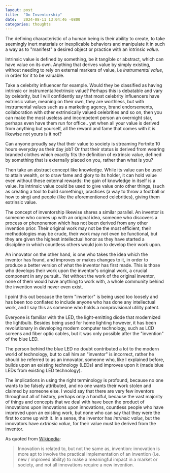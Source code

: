 ```yaml
---
layout: post
title:  "On Inventorship"
date:   2024-08-11 13:04:46 -0800
categories: thoughts
---
```

The defining characteristic of a human being is their ability to create, to take seemingly inert materials or inexplicable behaviors and manipulate it in such a way as to "manifest" a desired object or practice with an *intrinsic value*.

Intrinsic value is defined by something, be it tangible or abstract, which can have value on its own. Anything that derives value by simply existing, without needing to rely on external markers of value, i.e *instrumental value*, in order for it to be valuable. 

Take a celebrity influencer for example. Would they be classified as having intrinsic or instrumental/extrinsic value? Perhaps this is debatable and vary by celebrity, but I will confidently say that most celebrity influencers have extrinsic value, meaning on their own, they are worthless, but with instrumental values such as a marketing agency, brand endorsements, collaboration with other extrinsically valued celebrities and so on, then you can make the most useless and incompetent person an overnight star, perhaps even have them run for office.. yet when all your value is derived from anything but yourself, all the reward and fame that comes with it is likewise not yours is it not?

Can anyone proudly say that their value to society is streaming Fortnite 10 hours everyday as their day job? Or that their status is derived from wearing branded clothes which exactly fits the definition of extrinsic value, defined by something that is externally placed on you, rather than what is you?

Then take an abstract concept like knowledge. While its value can be used to attain wealth, or to draw fame and glory to its holder, it can hold value even without these external rewards: the gain of knowledge in itself is a value. Its intrinsic value could be used to give value onto other things, (such as creating a tool to build something), practices (a way to throw a football or how to sing) and people (like the aforementioned celebrities), giving them extrinsic value.

The concept of inventorship likewise shares a similar parallel. An inventor is someone who comes up with an original idea, someone who discovers a process or phenonemon which has not been derived from any other invention prior. Their original work may not be the most efficient, their methodologies may be crude, their work may not even be functional, but they are given the highest intellectual honor as they have started a discipline in which countless others would join to develop their work upon.

An innovator on the other hand, is one who takes the idea which the inventor has found, and improves or makes changes to it, in order to produce a better version of what the inventor has first made. This is those who develops their work upon the inventor's original work, a crucial component in any pursuit.. Yet without the work of the original inventor, none of them would have anything to work with, a whole community behind the invention would never even exist.

I point this out because the term "inventor" is being used too loosely and has been too conflated to include anyone who has done any intellectual work, and I say this as someone who holds a nonprovisional utility patent.

Everyone is familiar with the LED, the light-emitting diode that modernized the lightbulb. Besides being used for home lighting however, it has been revolutionary in developing modern computer technology, such as LCD screens and fiber optic cables, but it was only possible after the "invention" of the blue LED.

The person behind the blue LED no doubt contributed a lot to the modern world of technology, but to call him an "inventor" is incorrect, rather he should be referred to as an innovator, someone who, like I explained before, builds upon an existing technology (LEDs) and improves upon it (made blue LEDs from existing LED technology).

The implications in using the right terminology is profound, because no one wants to be falsely attributed, and no one wants their work stolen and claimed by someone else. I would say that there are very few inventors throughout all of history, perhaps only a handful, because the vast majority of things and concepts that we deal with have been the product of innovations upon innovations upon innovations, countless people who have improved upon an existing work, but none who can say that they were the first to come up with it. In a sense, the inventor has *intrinsic value*, but the innovators have *extrinsic value*, for their value must be derived from the inventor.

As quoted from [Wikipedia](https://en.wikipedia.org/wiki/Innovation): 
> Innovation is related to, but not the same as, invention: innovation is more apt to involve the practical implementation of an invention (i.e. new / improved ability) to make a meaningful impact in a market or society, and not all innovations require a new invention.

